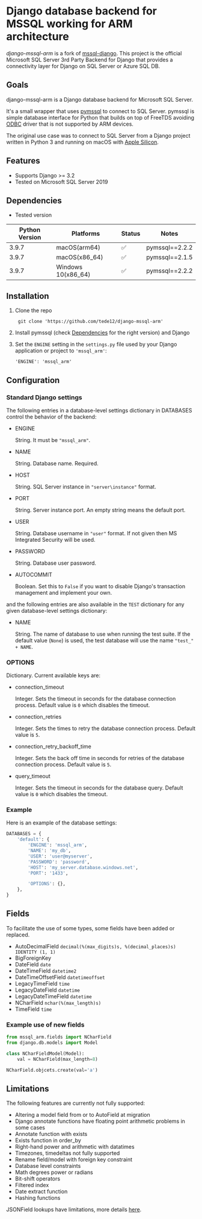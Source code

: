 # Django database backend for MSSQL working for ARM architecture

*django-mssql-arm* is a fork of [mssql-django](https://github.com/microsoft/mssql-django). This project is the official
Microsoft SQL Server 3rd Party Backend for Django that provides a connectivity layer for Django on SQL Server or Azure
SQL DB.

## Goals

django-mssql-arm is a Django database backend for Microsoft SQL Server.

It's a small wrapper that uses [pymssql](https://github.com/pymssql/pymssql) to connect to SQL Server. pymssql is simple
database interface for Python that builds on top of FreeTDS
avoiding [ODBC](https://docs.microsoft.com/it-it/sql/connect/odbc/download-odbc-driver-for-sql-server) driver that is
not supported by ARM devices.

The original use case was to connect to SQL Server from a Django project written in Python 3 and running on macOS
with [Apple Silicon](https://support.apple.com/it-it/HT211814).

## Features

- Supports Django >= 3.2
- Tested on Microsoft SQL Server 2019

## Dependencies

- Tested version

| Python Version | Platforms          | Status | Notes          |
|---------|--------------------|--------|----------------|
| 3.9.7   | macOS(arm64)       |   ✅   | pymssql==2.2.2 |
| 3.9.7   | macOS(x86_64)      |   ✅   | pymssql==2.1.5 |
| 3.9.7   | Windows 10(x86_64) |   ✅   | pymssql==2.2.2 |

## Installation

1. Clone the repo 
        
        git clone 'https://github.com/tede12/django-mssql-arm'
2. Install pymssql (check [Dependencies](#Dependencies) for the right version) and Django 
3. Set the `ENGINE` setting in the `settings.py` file used by your Django application or project to `'mssql_arm'`:

       'ENGINE': 'mssql_arm'

## Configuration

### Standard Django settings

The following entries in a database-level settings dictionary in DATABASES control the behavior of the backend:

- ENGINE

  String. It must be `"mssql_arm"`.

- NAME

  String. Database name. Required.

- HOST

  String. SQL Server instance in `"server\instance"` format.

- PORT

  String. Server instance port. An empty string means the default port.

- USER

  String. Database username in `"user"` format. If not given then MS Integrated Security will be used.

- PASSWORD

  String. Database user password.

- AUTOCOMMIT

  Boolean. Set this to `False` if you want to disable Django's transaction management and implement your own.


and the following entries are also available in the `TEST` dictionary for any given database-level settings dictionary:

- NAME

  String. The name of database to use when running the test suite. If the default value (`None`) is used, the test
  database will use the name `"test_" + NAME`.


### OPTIONS

Dictionary. Current available keys are:

- connection_timeout

  Integer. Sets the timeout in seconds for the database connection process. Default value is ``0`` which disables the
  timeout.

- connection_retries

  Integer. Sets the times to retry the database connection process. Default value is ``5``.

- connection_retry_backoff_time

  Integer. Sets the back off time in seconds for retries of the database connection process. Default value is ``5``.

- query_timeout

  Integer. Sets the timeout in seconds for the database query. Default value is ``0`` which disables the timeout.


### Example

Here is an example of the database settings:

```python
DATABASES = {
    'default': {
        'ENGINE': 'mssql_arm',
        'NAME': 'my_db',
        'USER': 'user@myserver',
        'PASSWORD': 'password',
        'HOST': 'my_server.database.windows.net',
        'PORT': '1433',

        'OPTIONS': {},
    },
}
```

## Fields
To facilitate the use of some types, some fields have been added or replaced.

- AutoDecimalField ``decimal(%(max_digits)s, %(decimal_places)s) IDENTITY (1, 1)``
- BigForeignKey
- DateField ``date``
- DateTimeField ``datetime2``
- DateTimeOffsetField ``datetimeoffset``
- LegacyTimeField ``time``
- LegacyDateField ``datetime``
- LegacyDateTimeField ``datetime``
- NCharField ``nchar(%(max_length)s)``
- TimeField ``time``

### Example use of new fields
```python
from mssql_arm.fields import NCharField
from django.db.models import Model

class NCharFieldModel(Model):
    val = NCharField(max_length=8)

NCharField.objcets.create(val='a')
```


## Limitations

The following features are currently not fully supported:

- Altering a model field from or to AutoField at migration
- Django annotate functions have floating point arithmetic problems in some cases
- Annotate function with exists
- Exists function in order_by
- Right-hand power and arithmetic with datatimes
- Timezones, timedeltas not fully supported
- Rename field/model with foreign key constraint
- Database level constraints
- Math degrees power or radians
- Bit-shift operators
- Filtered index
- Date extract function
- Hashing functions

JSONField lookups have limitations, more details [here](https://github.com/microsoft/mssql-django/wiki/JSONField).



